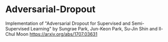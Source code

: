 # Adversarial-Dropout
Implementation of "Adversarial Dropout for Supervised and Semi-Supervised Learning" by Sungrae Park, Jun-Keon Park, Su-Jin Shin and Il-Chul Moon <a href="https://arxiv.org/abs/1707.03631">https://arxiv.org/abs/1707.03631</a>
